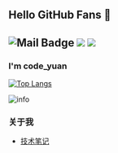 ## Hello GitHub Fans 👋
![Mail Badge](https://img.shields.io/badge/-1915059302@qq.com-c14438?style=flat&logo=Gmail&logoColor=white&link=mailto:1915059302@qq.com)
![](https://visitor-badge.glitch.me/badge?page_id=GaussYuan191.readme)
![](http://antzuhl.cn:4000/get/@GaussYuan191.readme)
---
### I'm code_yuan

[![Top Langs](https://github-readme-stats.vercel.app/api/top-langs/?username=GaussYuan191&layout=compact)](https://github.com/GaussYuan191/github-readme-stats)



![info](https://github-readme-stats.vercel.app/api?username=GaussYuan191&show_icons=true&count_private=true&hide=prs&theme=default_repocard)

### 关于我
- [技术笔记](http://gaussyuan.work/)



<!---
GaussYuan191/GaussYuan191 is a ✨ special ✨   repository because its `README.md` (this file) appears on your GitHub profile.
You can click the Preview link to take a look at your   changes.
--->
